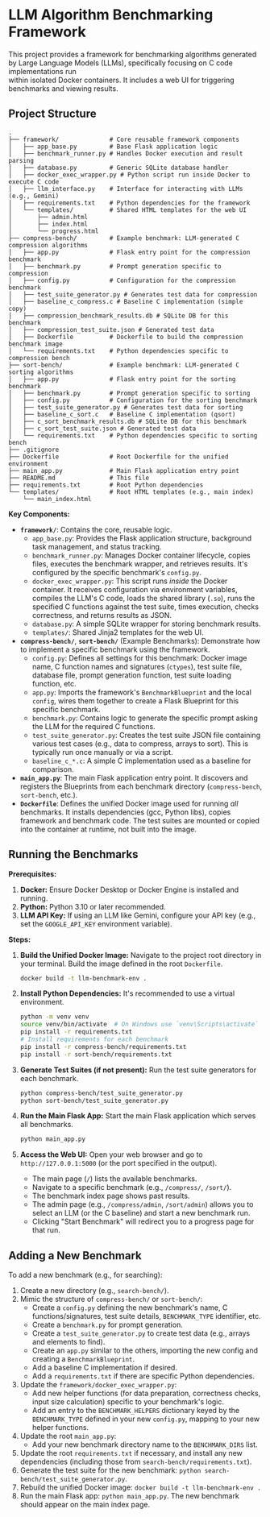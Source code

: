 # LLM Algorithm Benchmarking Framework                                          
                                                                                
This project provides a framework for benchmarking algorithms generated by 
Large
Language Models (LLMs), specifically focusing on C code implementations 
run     
within isolated Docker containers. It includes a web UI for triggering          
benchmarks and viewing results.                                                 
                                                                                
## Project Structure

```text
.
├── framework/              # Core reusable framework components
│   ├── app_base.py         # Base Flask application logic
│   ├── benchmark_runner.py # Handles Docker execution and result parsing
│   ├── database.py         # Generic SQLite database handler
│   ├── docker_exec_wrapper.py # Python script run inside Docker to execute C code
│   ├── llm_interface.py    # Interface for interacting with LLMs (e.g., Gemini)
│   ├── requirements.txt    # Python dependencies for the framework
│   └── templates/          # Shared HTML templates for the web UI
│       ├── admin.html
│       ├── index.html
│       └── progress.html
├── compress-bench/         # Example benchmark: LLM-generated C compression algorithms
│   ├── app.py              # Flask entry point for the compression benchmark
│   ├── benchmark.py        # Prompt generation specific to compression
│   ├── config.py           # Configuration for the compression benchmark
│   ├── test_suite_generator.py # Generates test data for compression
│   ├── baseline_c_compress.c # Baseline C implementation (simple copy)
│   ├── compression_benchmark_results.db # SQLite DB for this benchmark
│   ├── compression_test_suite.json # Generated test data
│   ├── Dockerfile          # Dockerfile to build the compression benchmark image
│   └── requirements.txt    # Python dependencies specific to compression bench
├── sort-bench/             # Example benchmark: LLM-generated C sorting algorithms
│   ├── app.py              # Flask entry point for the sorting benchmark
│   ├── benchmark.py        # Prompt generation specific to sorting
│   ├── config.py           # Configuration for the sorting benchmark
│   ├── test_suite_generator.py # Generates test data for sorting
│   ├── baseline_c_sort.c   # Baseline C implementation (qsort)
│   ├── c_sort_benchmark_results.db # SQLite DB for this benchmark
│   ├── c_sort_test_suite.json # Generated test data
│   └── requirements.txt    # Python dependencies specific to sorting bench
├── .gitignore
├── Dockerfile              # Root Dockerfile for the unified environment
├── main_app.py             # Main Flask application entry point
├── README.md               # This file
├── requirements.txt        # Root Python dependencies
└── templates/              # Root HTML templates (e.g., main index)
    └── main_index.html
```

**Key Components:**

*   **`framework/`**: Contains the core, reusable logic.
    *   `app_base.py`: Provides the Flask application structure, background task management, and status tracking.
    *   `benchmark_runner.py`: Manages Docker container lifecycle, copies files, executes the benchmark wrapper, and retrieves results. It's configured by the specific benchmark's `config.py`.
    *   `docker_exec_wrapper.py`: This script runs *inside* the Docker container. It receives configuration via environment variables, compiles the LLM's C code, loads the shared library (`.so`), runs the specified C functions against the test suite, times execution, checks correctness, and returns results as JSON.
    *   `database.py`: A simple SQLite wrapper for storing benchmark results.
    *   `templates/`: Shared Jinja2 templates for the web UI.
*   **`compress-bench/`**, **`sort-bench/`** (Example Benchmarks): Demonstrate how to implement a specific benchmark using the framework.
    *   `config.py`: Defines all settings for this benchmark: Docker image name, C function names and signatures (`ctypes`), test suite file, database file, prompt generation function, test suite loading function, etc.
    *   `app.py`: Imports the framework's `BenchmarkBlueprint` and the local `config`, wires them together to create a Flask Blueprint for this specific benchmark.
    *   `benchmark.py`: Contains logic to generate the specific prompt asking the LLM for the required C functions.
    *   `test_suite_generator.py`: Creates the test suite JSON file containing various test cases (e.g., data to compress, arrays to sort). This is typically run once manually or via a script.
    *   `baseline_c_*.c`: A simple C implementation used as a baseline for comparison.
*   **`main_app.py`**: The main Flask application entry point. It discovers and registers the Blueprints from each benchmark directory (`compress-bench`, `sort-bench`, etc.).
*   **`Dockerfile`**: Defines the unified Docker image used for running *all* benchmarks. It installs dependencies (gcc, Python libs), copies framework and benchmark code. The test suites are mounted or copied into the container at runtime, not built into the image.

## Running the Benchmarks

**Prerequisites:**

1.  **Docker:** Ensure Docker Desktop or Docker Engine is installed and running.
2.  **Python:** Python 3.10 or later recommended.
3.  **LLM API Key:** If using an LLM like Gemini, configure your API key (e.g., set the `GOOGLE_API_KEY` environment variable).

**Steps:**

1.  **Build the Unified Docker Image:**
    Navigate to the project root directory in your terminal. Build the image defined in the root `Dockerfile`.

    ```bash
    docker build -t llm-benchmark-env .
    ```

2.  **Install Python Dependencies:**
    It's recommended to use a virtual environment.

    ```bash
    python -m venv venv
    source venv/bin/activate  # On Windows use `venv\Scripts\activate`
    pip install -r requirements.txt
    # Install requirements for each benchmark
    pip install -r compress-bench/requirements.txt
    pip install -r sort-bench/requirements.txt
    ```

3.  **Generate Test Suites (if not present):**
    Run the test suite generators for each benchmark.

    ```bash
    python compress-bench/test_suite_generator.py
    python sort-bench/test_suite_generator.py
    ```

4.  **Run the Main Flask App:**
    Start the main Flask application which serves all benchmarks.

    ```bash
    python main_app.py
    ```

5.  **Access the Web UI:**
    Open your web browser and go to `http://127.0.0.1:5000` (or the port specified in the output).
    *   The main page (`/`) lists the available benchmarks.
    *   Navigate to a specific benchmark (e.g., `/compress/`, `/sort/`).
    *   The benchmark index page shows past results.
    *   The admin page (e.g., `/compress/admin`, `/sort/admin`) allows you to select an LLM (or the C baseline) and start a new benchmark run.
    *   Clicking "Start Benchmark" will redirect you to a progress page for that run.

## Adding a New Benchmark

To add a new benchmark (e.g., for searching):

1.  Create a new directory (e.g., `search-bench/`).
2.  Mimic the structure of `compress-bench/` or `sort-bench/`:
    *   Create a `config.py` defining the new benchmark's name, C functions/signatures, test suite details, `BENCHMARK_TYPE` identifier, etc.
    *   Create a `benchmark.py` for prompt generation.
    *   Create a `test_suite_generator.py` to create test data (e.g., arrays and elements to find).
    *   Create an `app.py` similar to the others, importing the new config and creating a `BenchmarkBlueprint`.
    *   Add a baseline C implementation if desired.
    *   Add a `requirements.txt` if there are specific Python dependencies.
3.  Update the `framework/docker_exec_wrapper.py`:
    *   Add new helper functions (for data preparation, correctness checks, input size calculation) specific to your benchmark's logic.
    *   Add an entry to the `BENCHMARK_HELPERS` dictionary keyed by the `BENCHMARK_TYPE` defined in your new `config.py`, mapping to your new helper functions.
4.  Update the root `main_app.py`:
    *   Add your new benchmark directory name to the `BENCHMARK_DIRS` list.
5.  Update the root `requirements.txt` if necessary, and install any new dependencies (including those from `search-bench/requirements.txt`).
6.  Generate the test suite for the new benchmark: `python search-bench/test_suite_generator.py`.
7.  Rebuild the unified Docker image: `docker build -t llm-benchmark-env .`
8.  Run the main Flask app: `python main_app.py`. The new benchmark should appear on the main index page.
